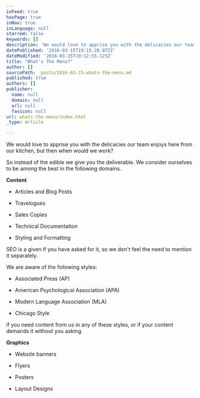 ```yaml
---
inFeed: true
hasPage: true
inNav: true
inLanguage: null
starred: false
keywords: []
description: 'We would love to apprise you with the delicacies our team enjoys here from our kitchen, but then when would we work?'
datePublished: '2016-03-15T19:15:28.072Z'
dateModified: '2016-03-15T19:12:55.125Z'
title: "What's The Menu?"
author: []
sourcePath: _posts/2016-03-15-whats-the-menu.md
published: true
authors: []
publisher:
  name: null
  domain: null
  url: null
  favicon: null
url: whats-the-menu/index.html
_type: Article

---
```

We would love to apprise you with the delicacies our team enjoys here from our kitchen, but then when would we work?

So instead of the edible we give you the deliverable. We consider ourselves to be among the best in the following domains.

**Content**

- Articles and Blog Posts

- Travelogues

- Sales Copies

- Technical Documentation

- Styling and Formatting

SEO is a given if you have asked for it, so we don't feel the need to mention it separately.

We are aware of the following styles:

- Associated Press (AP)

- American Psychological Association (APA)

- Modern Language Association (MLA)

- Chicago Style

if you need content from us in any of these styles, or if your content demands it without you asking.

**Graphics**

- Website banners

- Flyers

- Posters

- Layout Designs
